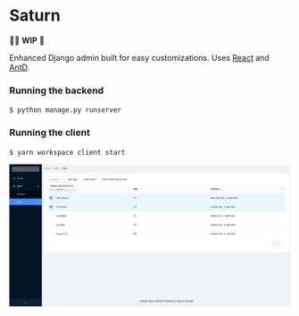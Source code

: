 # Saturn

:factory_worker: **WIP** :construction_worker:

Enhanced Django admin built for easy customizations. Uses [React](https://reactjs.org/) and [AntD](https://ant.design/).  

### Running the backend
```
$ python manage.py runserver
```

### Running the client
```
$ yarn workspace client start
```

![admin](docs/2021-02-02.png)
